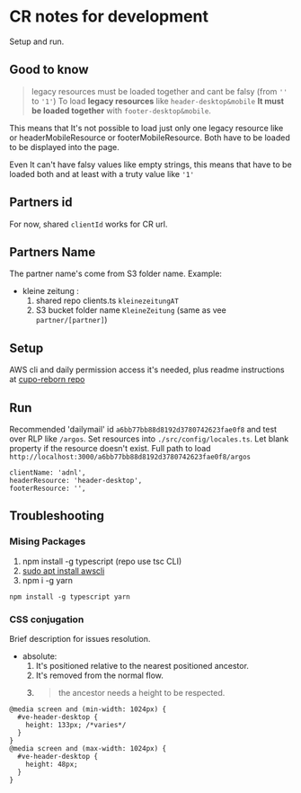 # CR notes for development
Setup and run.

## Good to know
> legacy resources must be loaded together and cant be falsy (from `''` to `'1'`)
To load **legacy resources** like `header-desktop&mobile` **It must be loaded together** with `footer-desktop&mobile`.

This means that It's not possible to load just only one legacy resource like or headerMobileResource or footerMobileResource. Both have to be loaded to be displayed into the page.

Even It can't have falsy values like empty strings, this means that have to be loaded both and at least with a truty value like `'1'`

## Partners id
For now, shared `clientId` works for CR url.

## Partners Name
The partner name's come from S3 folder name. Example:
* kleine zeitung : 
    1. shared repo clients.ts `kleinezeitungAT`
    2. S3 bucket folder name `KleineZeitung` (same as vee `partner/[partner]`) 

## Setup
AWS cli and daily permission access it's needed, plus readme instructions at [cupo-reborn repo](https://bitbucket.org/global-savings-group/cupo-reborn/src/master/)

## Run
Recommended 'dailymail' id `a6bb77bb88d8192d3780742623fae0f8` and test over RLP like `/argos`. Set resources into `./src/config/locales.ts`. Let blank property if the resource doesn't exist. Full path to load `http://localhost:3000/a6bb77bb88d8192d3780742623fae0f8/argos`
```
clientName: 'adnl',
headerResource: 'header-desktop',
footerResource: '',
```

## Troubleshooting
### Mising Packages
1. npm install -g typescript (repo use tsc CLI)
2. [sudo apt install awscli ](https://docs.aws.amazon.com/cli/latest/userguide/getting-started-version.html)
3. npm i -g yarn
```
npm install -g typescript yarn
```

### CSS conjugation
Brief description for issues resolution.
* absolute: 
    1. It's positioned relative to the nearest positioned ancestor.
    2. It's removed from the normal flow.
    3. > the ancestor needs a height to be respected.

```
@media screen and (min-width: 1024px) {
  #ve-header-desktop {
    height: 133px; /*varies*/
  }
}
@media screen and (max-width: 1024px) {
  #ve-header-desktop {
    height: 48px;
  }
}
```